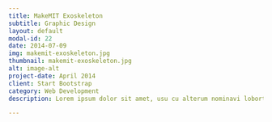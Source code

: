 ```yaml
---
title: MakeMIT Exoskeleton
subtitle: Graphic Design
layout: default
modal-id: 22
date: 2014-07-09
img: makemit-exoskeleton.jpg
thumbnail: makemit-exoskeleton.jpg
alt: image-alt
project-date: April 2014
client: Start Bootstrap
category: Web Development
description: Lorem ipsum dolor sit amet, usu cu alterum nominavi lobortis. At duo novum diceret. Tantas apeirian vix et, usu sanctus postulant inciderint ut, populo diceret necessitatibus in vim. Cu eum dicam feugiat noluisse.

---
```

